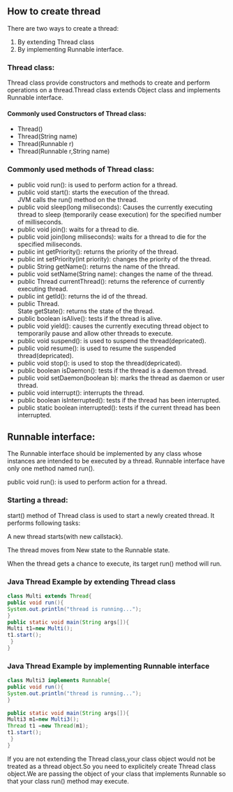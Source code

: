 ## How to create thread
There are two ways to create a thread:

1. By extending Thread class<br />
2. By implementing Runnable interface.<br />
### Thread class:
Thread class provide constructors and methods to create and perform operations on a thread.Thread class extends Object class and implements Runnable interface.

#### Commonly used Constructors of Thread class:
<ul>
  <li>Thread()</li>
  <li>Thread(String name)</li>
  <li>Thread(Runnable r)</li>
  <li>Thread(Runnable r,String name)</li>
  </ul>
  
### Commonly used methods of Thread class:
<ul>
 
<li>public void run(): is used to perform action for a thread.</li>
<li>public void start(): starts the execution of the thread.</li>JVM calls the run() method on the thread.</li>
<li>public void sleep(long miliseconds): Causes the currently executing thread to sleep (temporarily cease execution) for the specified number of milliseconds.</li>
<li>public void join(): waits for a thread to die.</li>
<li>public void join(long miliseconds): waits for a thread to die for the specified miliseconds.</li>
<li>public int getPriority(): returns the priority of the thread.</li>
<li>public int setPriority(int priority): changes the priority of the thread.</li>
<li>public String getName(): returns the name of the thread.</li>
<li>public void setName(String name): changes the name of the thread.</li>
<li>public Thread currentThread(): returns the reference of currently executing thread.</li>
<li>public int getId(): returns the id of the thread.</li>
<li>public Thread.</li>State getState(): returns the state of the thread.</li>
<li>public boolean isAlive(): tests if the thread is alive.</li>
<li>public void yield(): causes the currently executing thread object to temporarily pause and allow other threads to execute.</li>
<li>public void suspend(): is used to suspend the thread(depricated).</li>
<li>public void resume(): is used to resume the suspended thread(depricated).</li>
<li>public void stop(): is used to stop the thread(depricated).</li>
<li>public boolean isDaemon(): tests if the thread is a daemon thread.</li>
<li>public void setDaemon(boolean b): marks the thread as daemon or user thread.</li>
<li>public void interrupt(): interrupts the thread.</li>
<li>public boolean isInterrupted(): tests if the thread has been interrupted.</li>
<li>public static boolean interrupted(): tests if the current thread has been interrupted.</li>
</ul>

## Runnable interface:
The Runnable interface should be implemented by any class whose instances are intended to be executed by a thread. Runnable interface have only one method named run().

public void run(): is used to perform action for a thread.

### Starting a thread:
start() method of Thread class is used to start a newly created thread. It performs following tasks:

A new thread starts(with new callstack).

The thread moves from New state to the Runnable state.

When the thread gets a chance to execute, its target run() method will run.

### Java Thread Example by extending Thread class
```java
class Multi extends Thread{  
public void run(){  
System.out.println("thread is running...");  
}  
public static void main(String args[]){  
Multi t1=new Multi();  
t1.start();  
 }  
}  
```

### Java Thread Example by implementing Runnable interface
```java
class Multi3 implements Runnable{  
public void run(){  
System.out.println("thread is running...");  
}  
  
public static void main(String args[]){  
Multi3 m1=new Multi3();  
Thread t1 =new Thread(m1);  
t1.start();  
 }  
}  
```

If you are not extending the Thread class,your class object would not be treated as a thread object.So you need to explicitely create Thread class object.We are passing the object of your class that implements Runnable so that your class run() method may execute.
